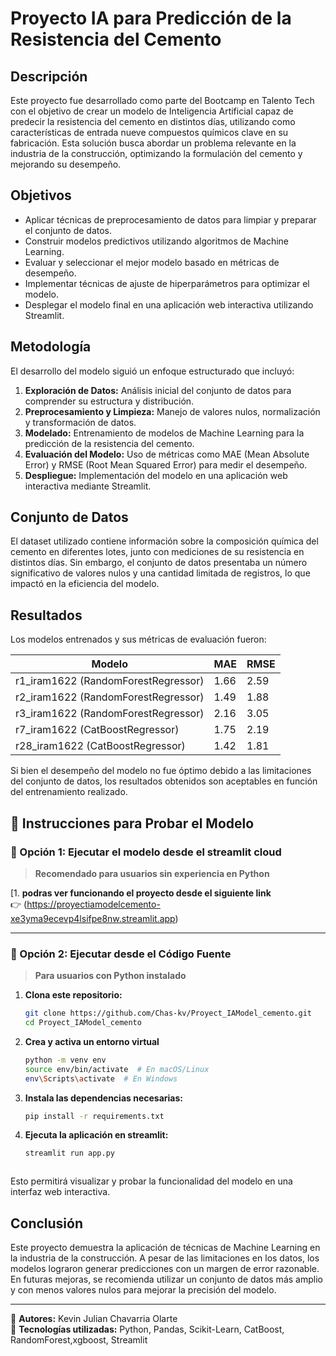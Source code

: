 # Proyecto IA para Predicción de la Resistencia del Cemento

## Descripción

Este proyecto fue desarrollado como parte del Bootcamp en Talento Tech con el objetivo de crear un modelo de Inteligencia Artificial capaz de predecir la resistencia del cemento en distintos días, utilizando como características de entrada nueve compuestos químicos clave en su fabricación. Esta solución busca abordar un problema relevante en la industria de la construcción, optimizando la formulación del cemento y mejorando su desempeño.

## Objetivos

- Aplicar técnicas de preprocesamiento de datos para limpiar y preparar el conjunto de datos.
- Construir modelos predictivos utilizando algoritmos de Machine Learning.
- Evaluar y seleccionar el mejor modelo basado en métricas de desempeño.
- Implementar técnicas de ajuste de hiperparámetros para optimizar el modelo.
- Desplegar el modelo final en una aplicación web interactiva utilizando Streamlit.

## Metodología

El desarrollo del modelo siguió un enfoque estructurado que incluyó:

1. **Exploración de Datos:** Análisis inicial del conjunto de datos para comprender su estructura y distribución.
2. **Preprocesamiento y Limpieza:** Manejo de valores nulos, normalización y transformación de datos.
3. **Modelado:** Entrenamiento de modelos de Machine Learning para la predicción de la resistencia del cemento.
4. **Evaluación del Modelo:** Uso de métricas como MAE (Mean Absolute Error) y RMSE (Root Mean Squared Error) para medir el desempeño.
5. **Despliegue:** Implementación del modelo en una aplicación web interactiva mediante Streamlit.

## Conjunto de Datos

El dataset utilizado contiene información sobre la composición química del cemento en diferentes lotes, junto con mediciones de su resistencia en distintos días. Sin embargo, el conjunto de datos presentaba un número significativo de valores nulos y una cantidad limitada de registros, lo que impactó en la eficiencia del modelo.

## Resultados

Los modelos entrenados y sus métricas de evaluación fueron:

| Modelo                               | MAE  | RMSE |
| ------------------------------------ | ---- | ---- |
| r1\_iram1622 (RandomForestRegressor) | 1.66 | 2.59 |
| r2\_iram1622 (RandomForestRegressor) | 1.49 | 1.88 |
| r3\_iram1622 (RandomForestRegressor) | 2.16 | 3.05 |
| r7\_iram1622 (CatBoostRegressor)     | 1.75 | 2.19 |
| r28\_iram1622 (CatBoostRegressor)    | 1.42 | 1.81 |

Si bien el desempeño del modelo no fue óptimo debido a las limitaciones del conjunto de datos, los resultados obtenidos son aceptables en función del entrenamiento realizado.


## 📌 Instrucciones para Probar el Modelo  

### 🔹 Opción 1: Ejecutar el modelo desde el streamlit cloud  
> **Recomendado para usuarios sin experiencia en Python**  

[1. **podras ver funcionando el proyecto desde el siguiente link**  
   👉 (https://proyectiamodelcemento-xe3yma9ecevp4lsifpe8nw.streamlit.app)  


---

### 🔹 Opción 2: Ejecutar desde el Código Fuente  
> **Para usuarios con Python instalado**  

1. **Clona este repositorio:**  
   ```bash
   git clone https://github.com/Chas-kv/Proyect_IAModel_cemento.git
   cd Proyect_IAModel_cemento
2. **Crea y activa un entorno virtual**
   ```bash
   python -m venv env
   source env/bin/activate  # En macOS/Linux
   env\Scripts\activate  # En Windows
3. **Instala las dependencias necesarias:**
   ```bash
   pip install -r requirements.txt
4. **Ejecuta la aplicación en streamlit:**
   ```bash
   streamlit run app.py



Esto permitirá visualizar y probar la funcionalidad del modelo en una interfaz web interactiva.

## Conclusión

Este proyecto demuestra la aplicación de técnicas de Machine Learning en la industria de la construcción. A pesar de las limitaciones en los datos, los modelos lograron generar predicciones con un margen de error razonable. En futuras mejoras, se recomienda utilizar un conjunto de datos más amplio y con menos valores nulos para mejorar la precisión del modelo.

---

📌 **Autores:** Kevin Julian Chavarria Olarte\
📌 **Tecnologías utilizadas:** Python, Pandas, Scikit-Learn, CatBoost, RandomForest,xgboost, Streamlit

 
